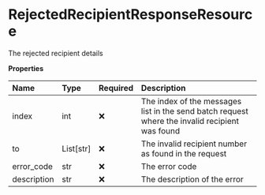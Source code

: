 # RejectedRecipientResponseResource

The rejected recipient details

**Properties**

| Name        | Type      | Required | Description                                                                                    |
| :---------- | :-------- | :------- | :--------------------------------------------------------------------------------------------- |
| index       | int       | ❌       | The index of the messages list in the send batch request where the invalid recipient was found |
| to          | List[str] | ❌       | The invalid recipient number as found in the request                                           |
| error_code  | str       | ❌       | The error code                                                                                 |
| description | str       | ❌       | The description of the error                                                                   |

<!-- This file was generated by liblab | https://liblab.com/ -->
